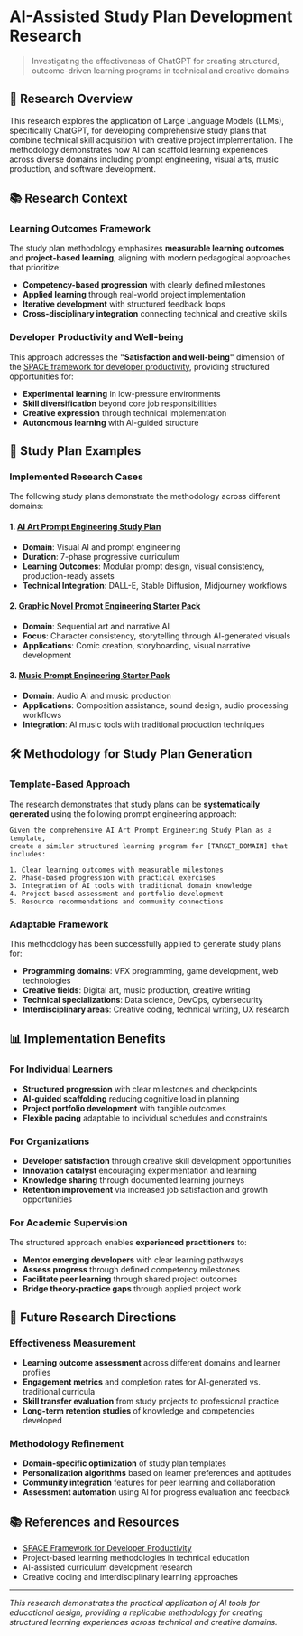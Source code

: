 # AI-Assisted Study Plan Development Research

> Investigating the effectiveness of ChatGPT for creating structured, outcome-driven learning programs in technical and creative domains

## 🎯 Research Overview

This research explores the application of Large Language Models (LLMs), specifically ChatGPT, for developing comprehensive study plans that combine technical skill acquisition with creative project implementation. The methodology demonstrates how AI can scaffold learning experiences across diverse domains including prompt engineering, visual arts, music production, and software development.

## 📚 Research Context

### Learning Outcomes Framework

The study plan methodology emphasizes **measurable learning outcomes** and **project-based learning**, aligning with modern pedagogical approaches that prioritize:

- **Competency-based progression** with clearly defined milestones
- **Applied learning** through real-world project implementation  
- **Iterative development** with structured feedback loops
- **Cross-disciplinary integration** connecting technical and creative skills

### Developer Productivity and Well-being

This approach addresses the **"Satisfaction and well-being"** dimension of the [SPACE framework for developer productivity](https://getdx.com/blog/space-metrics/), providing structured opportunities for:

- **Experimental learning** in low-pressure environments
- **Skill diversification** beyond core job responsibilities
- **Creative expression** through technical implementation
- **Autonomous learning** with AI-guided structure

## 🔬 Study Plan Examples

### Implemented Research Cases

The following study plans demonstrate the methodology across different domains:

#### 1. **[AI Art Prompt Engineering Study Plan](study-plans/ai-art-prompt-engineering-study-plan.md)**
- **Domain**: Visual AI and prompt engineering
- **Duration**: 7-phase progressive curriculum
- **Learning Outcomes**: Modular prompt design, visual consistency, production-ready assets
- **Technical Integration**: DALL-E, Stable Diffusion, Midjourney workflows

#### 2. **[Graphic Novel Prompt Engineering Starter Pack](study-plans/graphic-novel-prompt-engineering-starter-pack.md)**
- **Domain**: Sequential art and narrative AI
- **Focus**: Character consistency, storytelling through AI-generated visuals
- **Applications**: Comic creation, storyboarding, visual narrative development

#### 3. **[Music Prompt Engineering Starter Pack](study-plans/music-prompt-engineering-starter-pack.md)**
- **Domain**: Audio AI and music production
- **Applications**: Composition assistance, sound design, audio processing workflows
- **Integration**: AI music tools with traditional production techniques

## 🛠️ Methodology for Study Plan Generation

### Template-Based Approach

The research demonstrates that study plans can be **systematically generated** using the following prompt engineering approach:

```
Given the comprehensive AI Art Prompt Engineering Study Plan as a template, 
create a similar structured learning program for [TARGET_DOMAIN] that includes:

1. Clear learning outcomes with measurable milestones
2. Phase-based progression with practical exercises
3. Integration of AI tools with traditional domain knowledge
4. Project-based assessment and portfolio development
5. Resource recommendations and community connections
```

### Adaptable Framework

This methodology has been successfully applied to generate study plans for:

- **Programming domains**: VFX programming, game development, web technologies
- **Creative fields**: Digital art, music production, creative writing
- **Technical specializations**: Data science, DevOps, cybersecurity
- **Interdisciplinary areas**: Creative coding, technical writing, UX research

## 📊 Implementation Benefits

### For Individual Learners

- **Structured progression** with clear milestones and checkpoints
- **AI-guided scaffolding** reducing cognitive load in planning
- **Project portfolio development** with tangible outcomes
- **Flexible pacing** adaptable to individual schedules and constraints

### For Organizations

- **Developer satisfaction** through creative skill development opportunities
- **Innovation catalyst** encouraging experimentation and learning
- **Knowledge sharing** through documented learning journeys
- **Retention improvement** via increased job satisfaction and growth opportunities

### For Academic Supervision

The structured approach enables **experienced practitioners** to:

- **Mentor emerging developers** with clear learning pathways
- **Assess progress** through defined competency milestones  
- **Facilitate peer learning** through shared project outcomes
- **Bridge theory-practice gaps** through applied project work

## 🔄 Future Research Directions

### Effectiveness Measurement

- **Learning outcome assessment** across different domains and learner profiles
- **Engagement metrics** and completion rates for AI-generated vs. traditional curricula
- **Skill transfer evaluation** from study projects to professional practice
- **Long-term retention studies** of knowledge and competencies developed

### Methodology Refinement

- **Domain-specific optimization** of study plan templates
- **Personalization algorithms** based on learner preferences and aptitudes
- **Community integration** features for peer learning and collaboration
- **Assessment automation** using AI for progress evaluation and feedback

## 📚 References and Resources

- [SPACE Framework for Developer Productivity](https://getdx.com/blog/space-metrics/)
- Project-based learning methodologies in technical education
- AI-assisted curriculum development research
- Creative coding and interdisciplinary learning approaches

---

*This research demonstrates the practical application of AI tools for educational design, providing a replicable methodology for creating structured learning experiences across technical and creative domains.*
